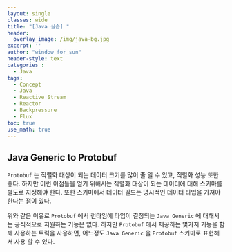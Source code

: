 ```yaml
--- 
layout: single
classes: wide
title: "[Java 실습] "
header:
  overlay_image: /img/java-bg.jpg 
excerpt: ''
author: "window_for_sun"
header-style: text
categories :
  - Java
tags:
  - Concept
  - Java
  - Reactive Stream
  - Reactor
  - Backpressure
  - Flux
toc: true 
use_math: true
---  
```


## Java Generic to Protobuf
`Protobuf` 는 직렬화 대상이 되는 데이터 크기를 많이 줄 일 수 있고, 
직렬화 성능 또한 좋다. 
하지만 이런 이점들을 얻기 위해서는 직렬화 대상이 되는 데이터에 대해 스키마를 별도로 지정해야 한다. 
또한 스키마에서 데이터 필드는 명시적인 데이터 타입을 가져야 한다는 점이 있다.  

위와 같은 이유로 `Protobuf` 에서 런타임에 타입이 결정되는 `Java Generic` 에 대해서는 공식적으로 
지원하는 기능은 없다. 
하지만 `Protobuf` 에서 제공하는 몇가지 기능을 함께 사용하는 트릭을 사용하면, 
어느정도 `Java Generic` 을 `Protobuf` 스키마로 표현해서 사용 할 수 있다.  
